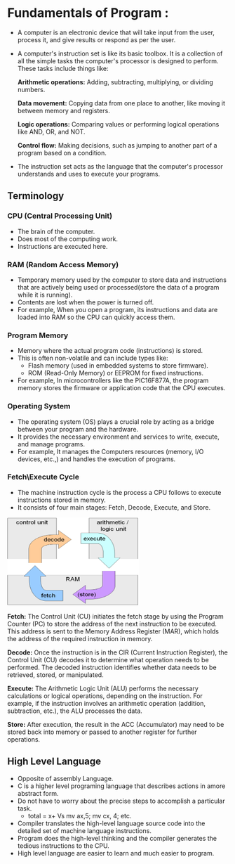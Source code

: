 # Fundamentals of Program :

* A computer is an electronic device that will take input from the user, process it, and give results or respond as per the user. 
* A computer's instruction set is like its basic toolbox. It is a collection of all the simple tasks the computer's processor is designed to perform. These tasks include things like:

    **Arithmetic operations:** Adding, subtracting, multiplying, or dividing numbers.
    
    **Data movement:** Copying data from one place to another, like moving it between memory and registers.
    
    **Logic operations:** Comparing values or performing logical operations like AND, OR, and NOT.

    **Control flow:** Making decisions, such as jumping to another part of a program based on a condition.
* The instruction set acts as the language that the computer's processor understands and uses to execute your programs.

## Terminology

### **CPU (Central Processing Unit)**
    
* The brain of the computer.
* Does most of the computing work.
* Instructions are executed here.

### **RAM (Random Access Memory)**

* Temporary memory used by the computer to store data and instructions that are actively being used or processed(store the data of a program while it is running).
* Contents are lost when the power is turned off.
* For example, When you open a program, its instructions and data are loaded into RAM so the CPU can quickly access them.

### **Program Memory**

* Memory where the actual program code (instructions) is stored.
* This is often non-volatile and can include types like:
    * Flash memory (used in embedded systems to store firmware).
    * ROM (Read-Only Memory) or EEPROM for fixed instructions.
* For example, In microcontrollers like the PIC16F877A, the program memory stores the firmware or application code that the CPU executes.

### **Operating System**

* The operating system (OS) plays a crucial role by acting as a bridge between your program and the hardware. 
* It provides the necessary environment and services to write, execute, and manage programs. 
* For example, It manages the Computers resources (memory, I/O devices, etc.,) and handles the execution of programs.

### **Fetch\Execute Cycle**

* The machine instruction cycle is the process a CPU follows to execute instructions stored in memory. 
* It consists of four main stages: Fetch, Decode, Execute, and Store.
<img alt="Fetch_execute_Cycle" src="Images\Fetch_execute_cycle.png" width="300" height="200"/>

   **Fetch:** The Control Unit (CU) initiates the fetch stage by using the Program Counter (PC) to store the address of the next instruction to be executed. This address is sent to the Memory Address Register (MAR), which holds the address of the required instruction in memory.

   **Decode:** Once the instruction is in the CIR (Current Instruction Register), the Control Unit (CU) decodes it to determine what operation needs to be performed. The decoded instruction identifies whether data needs to be retrieved, stored, or manipulated.

   **Execute:** The Arithmetic Logic Unit (ALU) performs the necessary calculations or logical operations, depending on the instruction. For example, if the instruction involves an arithmetic operation (addition, subtraction, etc.), the ALU processes the data.

   **Store:** After execution, the result in the ACC (Accumulator) may need to be stored back into memory or passed to another register for further operations.

## High Level Language

* Opposite of assembly Language.
* C is a higher level programing language that describes actions in amore abstract form.
* Do not have to worry about the precise steps to accomplish a particular task.
    * total = x+ Vs mv ax,5; mv cx, 4; etc.
* Compiler translates the high-level language source code into the detailed set of machine language instructions.
* Program does the high-level thinking and the compiler generates the tedious instructions to the CPU.
* High level language are easier to learn and much easier to program.